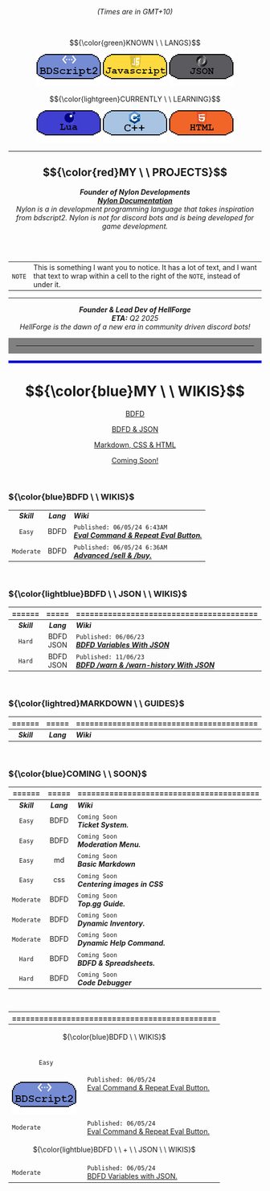 *<p align="center">(Times are in GMT+10) </p>* <br>

$${\color{green}KNOWN \ \ LANGS}$$
<p align="center">
  <img src="3453532.png"/>
  <img src="533532532.png"/>
  <img src="432432432.png"/>
</p>

$${\color{lightgreen}CURRENTLY \ \ LEARNING}$$
<p align="center">
  <img src="3532154321.png"/>
  <img src="23532532.png"/>
  <img src="3532323.png"/>
</p>

---
## $${\color{red}MY \ \ PROJECTS}$$
*<p align="center"> ***Founder of Nylon Developments*** <br>  [***Nylon Documentation***](https://koomball.github.io/Nylon.io/)  <br> Nylon is a in development programming language that takes inspiration from bdscript2. Nylon is not for discord bots and is being developed for game development. </p>* <br>
<br>

| | |
|-|-|
|`NOTE` | This is something I want you to notice. It has a lot of text, and I want that text to wrap within a cell to the right of the `NOTE`, instead of under it.|

---


*<p align="center">***Founder & Lead Dev of HellForge*** <br> **ETA:** Q2 2025 <br>
HellForge is the dawn of a new era in community driven discord bots! </p>* 

<hr style="border:15px solid gray">
<hr style="border:2px solid blue">

# $${\color{blue}MY \ \ WIKIS}$$
<div class="container"/> <a class="link" href="https://github.com/Koomball#colorbluebdfd---wikis"> <p align="center"> BDFD </p> </a> 
<div class="container"/> <a class="link" href="https://github.com/Koomball/Koomball/blob/main/README.md#colorlightbluebdfd---json---wikis"> <p align="center"> BDFD & JSON</p> </a> 
<div class="container"/> <a class="link" href="https://github.com/Koomball/Koomball/blob/main/README.md#colorlightredmarkdown---guides"> <p align="center"> Markdown, CSS & HTML </p> </a> 
<div class="container"/> <a class="link" href="https://github.com/Koomball#colorbluecoming---soon"> <p align="center"> Coming Soon! </p> </a> 
  <br>
  
### ${\color{blue}BDFD \ \ WIKIS}$
|       |      |                                                                                                                     |                                         
| :---------: | :------: | :----------------------------------------------------------------------------------------------------------------------------------------------------------- |
| ***Skill*** | ***Lang***    | ***Wiki*** |
| `Easy`      | BDFD          | `Published: 06/05/24 6:43AM` <br> [***Eval Command & Repeat Eval Button.***](https://github.com/Koomball/BDFD-Eval-Command-And-Repeat-Eval-Button./blob/main/README.md)               |
| `Moderate`  | BDFD          | `Published: 06/05/24 6:36AM` <br> [***Advanced /sell & /buy.***](https://github.com/Koomball/BDFD-Advanced-sell-buy-command)               |
<br>

### ${\color{lightblue}BDFD \ \ JSON \ \ WIKIS}$
| ======      | =====     | ========================================                                                                                                                    |                                         
| :---------: | :------: | :----------------------------------------------------------------------------------------------------------------------------------------------------------- |
| ***Skill*** | ***Lang***    | ***Wiki*** |
| `Hard`      | BDFD<br>JSON  | `Published: 06/06/23` <br> [***BDFD Variables With JSON***](https://github.com/Koomball/BDFD-Variables-With-Json/tree/main)              |
| `Hard`      | BDFD<br>JSON  | `Published: 11/06/23` <br> [***BDFD /warn & /warn-history With JSON***](https://github.com/Koomball/BDFD-JSON-Warn-History-Guide)    |
<br>

### ${\color{lightred}MARKDOWN \ \ GUIDES}$
| ======      | =====     | ========================================                                                                                                                    |                                        
| :---------: | :------: | :----------------------------------------------------------------------------------------------------------------------------------------------------------- |
| ***Skill*** | ***Lang***         | ***Wiki***             |
<br> 

### ${\color{blue}COMING \ \ SOON}$
| ======      | =====     | ========================================                                                                                                                    |                                         
| :---------: | :------: | :----------------------------------------------------------------------------------------------------------------------------------------------------------- |
| ***Skill*** | ***Lang***    | ***Wiki*** |
| `Easy`      | BDFD          | `Coming Soon` <br> ***Ticket System.***               |
| `Easy`      | BDFD          | `Coming Soon` <br> ***Moderation Menu.***               |
| `Easy`      | md            | `Coming Soon` <br> ***Basic Markdown***            |
| `Easy`      | css           | `Coming Soon` <br> ***Centering images in CSS***            |
| `Moderate`  | BDFD          | `Coming Soon` <br> ***Top.gg Guide.***               |
| `Moderate`  | BDFD          | `Coming Soon` <br> ***Dynamic Inventory.***               |
| `Moderate`  | BDFD          | `Coming Soon` <br> ***Dynamic Help Command.***               |
| `Hard`      | BDFD          | `Coming Soon` <br> ***BDFD & Spreadsheets.***               |
| `Hard`      | BDFD          | `Coming Soon` <br> ***Code Debugger***               |
<br>

<table>
    <thead>
        <tr>
            <th colspan=2>=============================================</th>
        </tr>
    </thead>
    <tbody>
        <tr>
            <td colspan=2><p align="center">${\color{blue}BDFD \ \ WIKIS}$</p></td>
        </tr>
        <tr>
            <td> <p align="center"><code>Easy</code></p><br><img src="3453532.png"/></td>
            <td> <code>Published: 06/05/24</code> <br> <a class="link" href="https://github.com/Koomball/BDFD-Eval-Command-And-Repeat-Eval-Button./blob/main/README.md"> Eval Command & Repeat Eval Button. </td>
        </tr>
        <tr> 
            <td><code>Moderate</code></td>
            <td><code>Published: 06/05/24</code><br> <a class="link" href="https://github.com/Koomball/BDFD-Advanced-sell-buy-command"> Eval Command & Repeat Eval Button. </td>
        </tr>
        <tr>
            <td colspan=2><p align="center">${\color{lightblue}BDFD \ \ + \ \ JSON \ \ WIKIS}$</p></td>
        </tr>
        <tr> 
            <td><code>Moderate</code></td>
            <td><code>Published: 06/05/24</code><br> <a class="link" href="https://github.com/Koomball/BDFD-Variables-With-Json/tree/main"> BDFD Variables with JSON. </td>
        </tr>
    </tbody>
</table>
